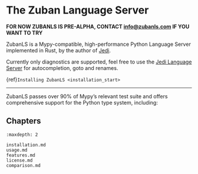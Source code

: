 # The Zuban Language Server

**FOR NOW ZUBANLS IS PRE-ALPHA, CONTACT info@zubanls.com IF YOU WANT TO TRY**

ZubanLS is a Mypy-compatible, high-performance Python Language Server
implemented in Rust, by the author of [Jedi](https://github.com/davidhalter/jedi).

Currently only diagnostics are supported, feel free to use the [Jedi Language
Server](https://github.com/pappasam/jedi-language-server/) for autocompletion,
goto and renames.

{ref}`Installing ZubanLS <installation_start>`

---

ZubanLS passes over 90% of Mypy’s relevant test suite and offers comprehensive
support for the Python type system, including:



## Chapters

```{toctree}
:maxdepth: 2

installation.md
usage.md
features.md
license.md
comparison.md
```
